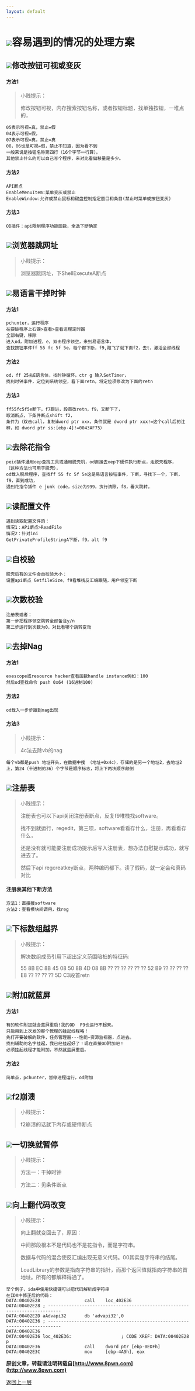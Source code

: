 ```yaml
---
layout: default
---
```

# ![](../img/hj.jpg)容易遇到的情况的处理方案

## ![](../img/github18.png)修改按钮可视或变灰
#### 方法1
>小贱提示：
>
>修改按钮可视，内存搜索按钮名称，或者按钮标题，找单独按钮，一堆点的，

```
05表示可视=真，禁止=假
04表示可视=假，
07表示可视=真，禁止=真
08，06也是可视=假，禁止不知道，因为看不到
一般来说是按钮名称第四行（16个字节一行算）。
其他禁止什么的可以自己写个程序，来对比看偏移量是多少。
```
#### 方法2
```
API断点
EnableMenuItem:菜单变灰或禁止
EnableWindow:允许或禁止鼠标和键盘控制指定窗口和条目(禁止时菜单或按钮变灰)
```

#### 方法3
```
OD插件：api限制程序功能函数，全选下断确定
```
## ![](../img/github19.png)浏览器跳网址
>小贱提示：
>
>浏览器跳网址，下ShellExecuteA断点

## ![](../img/github20.png)易语言干掉时钟
#### 方法1
```
pchunter，运行程序
在要破程序上右键>查看>查看进程定时器
全部右键，移除
进入od，附加进程，e，双击程序领空，来到易语言体，
查找按钮事件ff 55 fc 5f 5e，每个都下断，f9,跑飞了就下面f2，去t，激活全部线程
```
#### 方法2
```
od，ff 25去E语言体，找时钟循环，ctr g 输入SetTimer，
找到时钟事件，定位到系统领空，看下面retn，将定位项修改为下面的retn
```
#### 方法3
```
ff55fc5f5e断下，f7跟进，段首改retn，f9，又断下了，
取消断点，下条件断点shift f2，
条件为（双击call，复制dword ptr xxx，条件就是 dword ptr xxx!=这个call后的注释，如 dword ptr ss:[ebp-4]!=0043AF75）
```
## ![](../img/github21.png)去除花指令
```
peid插件通用oep查找工具或通用脱壳机，od直接去oep下硬件执行断点，走脱壳程序，
（这种方法也可用于脱壳），
od载入脱后程序，查找ff 55 fc 5f 5e这是易语言按钮事件，下断，寻找下一个，下断，f9，直到成功，
遇到花指令插件 e junk code，size为999，执行清除，f8，看大跳转，
```
## ![](../img/github22.png)读配置文件
```
遇到读取配置文件的：
情况1：APi断点>ReadFile
情况2：针对ini
GetPrivateProfileStringA下断，f9，alt f9
```
## ![](../img/github23.png)自校验
```
脱壳后有的文件会自校验大小：
设置api断点 GetfileSize，f9看堆栈反汇编跟随，用户领空下断
```
## ![](../img/github24.png)次数校验
```
注册表或者：
第一步把程序领空跳转全部备注y/n
第二步运行到次数为0，对比看哪个跳转变动
```
## ![](../img/github25.png)去掉Nag
#### 方法1
```
exescope或resource hacker查看函数handle instance例如：100
然后od查找命令 push 0x64 (16进制100)
```
#### 方法2
```
od载入一步步跟到nag出现
```
#### 方法3
>小贱提示：
>
>4c法去除vb的nag

```
每个vb都是push 地址开头，在数据中搜 （地址+0x4c），存储的是另一个地址2，去地址2上，第24（十进制的36）个字节是顺序标志，将上下两块顺序颠倒
```
## ![](../img/github26.png)注册表
>小贱提示：
>
>注册表也可以下api关闭注册表断点，反复f9堆栈找software。
>
>找不到就运行，regedit，第三项，software看看存什么，注册，再看看存什么，
>
>还是没有就可能要注册成功提示后写入注册表，想办法自慰提示成功，就写进去了。
>
>然后下api regcreatkey断点，两种编码都下。读了假码，就一定会和真码对比

#### 注册表其他下断方法
```
方法1：直接搜software
方法2：查看模块间调用，找reg
```
## ![](../img/github27.png)下标数组越界
>小贱提示：
>
>解决数组成员引用下超出定义范围暗桩的特征码:
>
>55 8B EC 8B 45 08 50 8B 4D 08 8B ?? ?? ?? ?? ?? ?? 52 B9 ?? ?? ?? ?? E8 ?? ?? ?? ?? 5D C3段首retn

## ![](../img/github28.png)附加就蓝屏

#### 方法1
```
有的软件附加就会蓝屏重启!我的OD  F9也运行不起来。
只能用到上次发的那个教程的挂起线程咯！
先打开要破解的软件，任务管理器---性能—资源监视器，点进去。
找到辅助的名字挂起，我已经挂起好了！现在直接OD附加吧！
必须挂起线程才能附加，不然就蓝屏重启。
```
#### 方法2
```
简单点，pchunter，暂停进程运行，od附加
```

## ![](../img/github1.png)f2崩溃
>小贱提示：
>
>f2崩溃的话就下内存或硬件断点

## ![](../img/github2.png)一切换就暂停
>小贱提示：
>
>方法一：干掉时钟
>
>方法二：见条件断点

## ![](../img/github3.png)向上翻代码改变
>小贱提示：
>
>向上翻就变回去了，原因：
>
>中间那段根本不是代码也不是花指令，而是字符串。
>
>数据与代码的混合使反汇编出现无意义代码。00其实是字符串的结尾。
>
>LoadLibrary的参数是指向字符串的指针，而那个返回值就指向字符串的首地址。所有的都解释得通了。


```
举个例子，ida中使用快捷键可以把代码解析成字符串
在IDA中修正后的代码：
DATA:00402E28                 call    loc_402E36
DATA:00402E28 ; ---------------------------------------------------------------------------
DATA:00402E2D aAdvapi32       db 'advapi32',0
DATA:00402E36 ; ---------------------------------------------------------------------------
DATA:00402E36
DATA:00402E36 loc_402E36:                   ; CODE XREF: DATA:00402E28 p
DATA:00402E36                 call    dword ptr [ebp-0EDFh]
DATA:00402E3C                 mov     [ebp-4A9h], eax
```






__原创文章，转载请注明转载自[http://www.8pwn.com](http://www.8pwn.com)__

[返回上一层](./reverse)
